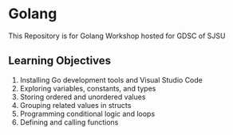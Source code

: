 # Golang
This Repository is for Golang Workshop hosted for GDSC of SJSU

## Learning Objectives
1. Installing Go development tools and Visual Studio Code
2. Exploring variables, constants, and types
3. Storing ordered and unordered values
4. Grouping related values in structs
5. Programming conditional logic and loops
6. Defining and calling functions
